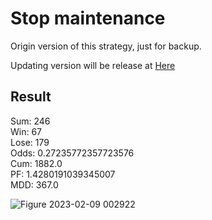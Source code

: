# Stop maintenance
Origin version of this strategy, just for backup.

Updating version will be release at [Here](https://github.com/bffdhw/QuantitativeTrading/tree/main/Soared/faster)

## Result
Sum: 246  
Win: 67  
Lose: 179  
Odds: 0.27235772357723576  
Cum: 1882.0  
PF: 1.4280191039345007  
MDD: 367.0  

![Figure 2023-02-09 002922](https://user-images.githubusercontent.com/34659552/217591381-591efa46-821c-45aa-ba19-2fdce3065edf.png)
